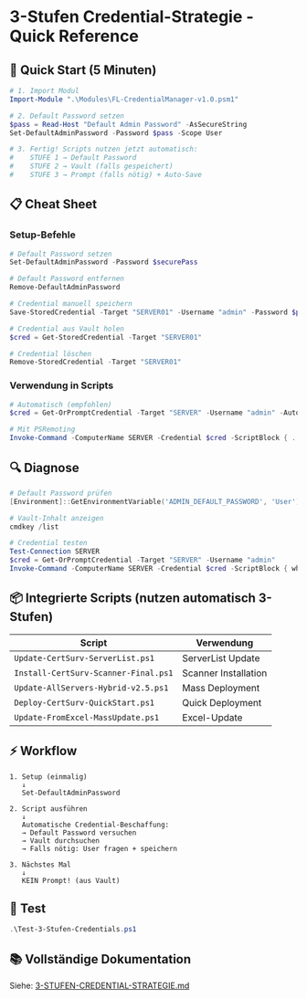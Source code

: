 # 3-Stufen Credential-Strategie - Quick Reference

## 🚀 Quick Start (5 Minuten)

```powershell
# 1. Import Modul
Import-Module ".\Modules\FL-CredentialManager-v1.0.psm1"

# 2. Default Password setzen
$pass = Read-Host "Default Admin Password" -AsSecureString
Set-DefaultAdminPassword -Password $pass -Scope User

# 3. Fertig! Scripts nutzen jetzt automatisch:
#    STUFE 1 → Default Password
#    STUFE 2 → Vault (falls gespeichert)
#    STUFE 3 → Prompt (falls nötig) + Auto-Save
```

## 📋 Cheat Sheet

### Setup-Befehle

```powershell
# Default Password setzen
Set-DefaultAdminPassword -Password $securePass

# Default Password entfernen
Remove-DefaultAdminPassword

# Credential manuell speichern
Save-StoredCredential -Target "SERVER01" -Username "admin" -Password $pass

# Credential aus Vault holen
$cred = Get-StoredCredential -Target "SERVER01"

# Credential löschen
Remove-StoredCredential -Target "SERVER01"
```

### Verwendung in Scripts

```powershell
# Automatisch (empfohlen)
$cred = Get-OrPromptCredential -Target "SERVER" -Username "admin" -AutoSave

# Mit PSRemoting
Invoke-Command -ComputerName SERVER -Credential $cred -ScriptBlock { ... }
```

## 🔍 Diagnose

```powershell
# Default Password prüfen
[Environment]::GetEnvironmentVariable('ADMIN_DEFAULT_PASSWORD', 'User')

# Vault-Inhalt anzeigen
cmdkey /list

# Credential testen
Test-Connection SERVER
$cred = Get-OrPromptCredential -Target "SERVER" -Username "admin"
Invoke-Command -ComputerName SERVER -Credential $cred -ScriptBlock { whoami }
```

## 📦 Integrierte Scripts (nutzen automatisch 3-Stufen)

| Script | Verwendung |
|--------|-----------|
| `Update-CertSurv-ServerList.ps1` | ServerList Update |
| `Install-CertSurv-Scanner-Final.ps1` | Scanner Installation |
| `Update-AllServers-Hybrid-v2.5.ps1` | Mass Deployment |
| `Deploy-CertSurv-QuickStart.ps1` | Quick Deployment |
| `Update-FromExcel-MassUpdate.ps1` | Excel-Update |

## ⚡ Workflow

```
1. Setup (einmalig)
   ↓
   Set-DefaultAdminPassword
   
2. Script ausführen
   ↓
   Automatische Credential-Beschaffung:
   → Default Password versuchen
   → Vault durchsuchen
   → Falls nötig: User fragen + speichern
   
3. Nächstes Mal
   ↓
   KEIN Prompt! (aus Vault)
```

## 🧪 Test

```powershell
.\Test-3-Stufen-Credentials.ps1
```

## 📚 Vollständige Dokumentation

Siehe: [3-STUFEN-CREDENTIAL-STRATEGIE.md](3-STUFEN-CREDENTIAL-STRATEGIE.md)
